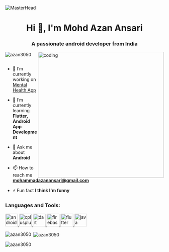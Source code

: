 ![MasterHead](https://1.bp.blogspot.com/-b6bxqJmHSBQ/YCF7iAb1e8I/AAAAAAAAQD4/bjVGymoEwg4HKkjQI04cj9LyYnHS4LhdQCLcBGAsYHQ/s0/new-curriculum-for-android-educators-social-v4.png)
<h1 align="center">Hi 👋, I'm Mohd Azan Ansari</h1>
<h3 align="center">A passionate android developer from India</h3>
<img align="right" alt = "coding" width ="400" src="https://media.tenor.com/qJ5evVs-_uUAAAAC/coding.gif">

<p align="left"> <img src="https://komarev.com/ghpvc/?username=azan3050&label=Profile%20views&color=0e75b6&style=flat" alt="azan3050" /> </p>

<p align="left"> <a href="https://twitter.com/" target="blank"><img src="https://img.shields.io/twitter/follow/?logo=twitter&style=for-the-badge" alt="" /></a> </p>

- 🔭 I’m currently working on [Mental Health App](https://github.com/azan3050/flutter_project.git)

- 🌱 I’m currently learning **Flutter, Android App Development**

- 💬 Ask me about **Android**

- 📫 How to reach me **mohammadazanansari@gmail.com**

- ⚡ Fun fact **I think I'm funny**

<h3 align="left">Languages and Tools:</h3>
<p align="left"> <a href="https://developer.android.com" target="_blank" rel="noreferrer"> <img src="https://i.pinimg.com/originals/bf/21/3c/bf213c055e91878b3ce99fbcef7d8c36.png" alt="android" width="40" height="40"/> </a> <a href="https://www.w3schools.com/cpp/" target="_blank" rel="noreferrer"> <img src="https://e7.pngegg.com/pngimages/46/626/png-clipart-c-logo-the-c-programming-language-computer-icons-computer-programming-source-code-programming-miscellaneous-template.png" alt="cplusplus" width="40" height="40"/> </a> <a href="https://dart.dev" target="_blank" rel="noreferrer"> <img src="https://www.vectorlogo.zone/logos/dartlang/dartlang-icon.svg" alt="dart" width="40" height="40"/> </a> <a href="https://firebase.google.com/" target="_blank" rel="noreferrer"> <img src="https://www.vectorlogo.zone/logos/firebase/firebase-icon.svg" alt="firebase" width="40" height="40"/> </a> <a href="https://flutter.dev" target="_blank" rel="noreferrer"> <img src="https://www.vectorlogo.zone/logos/flutterio/flutterio-icon.svg" alt="flutter" width="40" height="40"/> </a> <a href="https://www.java.com" target="_blank" rel="noreferrer"> <img src="https://encrypted-tbn0.gstatic.com/images?q=tbn:ANd9GcRjY_8KAY8N4UBt14D7cnCjWl-MQ463E7wE8S9zwI_UQxqm-o3ygXx16GY7v6x8aWwpg4U&usqp=CAU" alt="java" width="40" height="40"/> </a> </p>

<p><img align="left" src="https://github-readme-stats.vercel.app/api/top-langs?username=azan3050&show_icons=true&locale=en&layout=compact" alt="azan3050" /></p>

<p>&nbsp;<img align="center" src="https://github-readme-stats.vercel.app/api?username=azan3050&show_icons=true&locale=en" alt="azan3050" /></p>

<p><img align="center" src="https://github-readme-streak-stats.herokuapp.com/?user=azan3050&" alt="azan3050" /></p>
